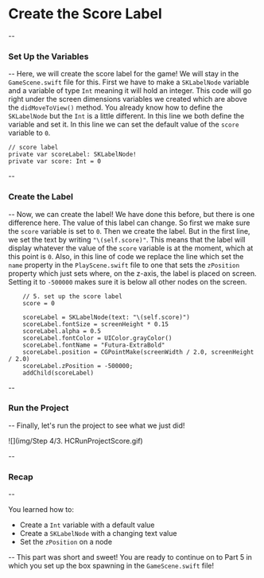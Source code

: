 # Create the Score Label
--
### Set Up the Variables
--
Here, we will create the score label for the game! We will stay in the `GameScene.swift` file for this. First we have to make a `SKLabelNode` variable and a variable of type `Int` meaning it will hold an integer. This code will go right under the screen dimensions variables we created which are above the `didMoveToView()` method. You already know how to define the `SKLabelNode` but the `Int` is a little different. In this line we both define the variable and set it. In this line we can set the default value of the `score` variable to `0`.

	// score label
    private var scoreLabel: SKLabelNode!
    private var score: Int = 0
    
--
### Create the Label
--
Now, we can create the label! We have done this before, but there is one difference here. The value of this label can change. So first we make sure the `score` variable is set to `0`. Then we create the label. But in the first line, we set the text by writing `"\(self.score)"`. This means that the label will display whatever the value of the `score` variable is at the moment, which at this point is `0`. Also, in this line of code we replace the line which set the `name` property in the `PlayScene.swift` file to one that sets the `zPosition` property which just sets where, on the z-axis, the label is placed on screen. Setting it to `-500000` makes sure it is below all other nodes on the screen.

		// 5. set up the score label
        score = 0
        
        scoreLabel = SKLabelNode(text: "\(self.score)")
        scoreLabel.fontSize = screenHeight * 0.15
        scoreLabel.alpha = 0.5
        scoreLabel.fontColor = UIColor.grayColor()
        scoreLabel.fontName = "Futura-ExtraBold"
        scoreLabel.position = CGPointMake(screenWidth / 2.0, screenHeight / 2.0)
        scoreLabel.zPosition = -500000;
        addChild(scoreLabel)
        
--
### Run the Project
--
 Finally, let's run the project to see what we just did!
 
 ![](img/Step 4/3. HCRunProjectScore.gif)
 
--
### Recap
--

You learned how to:

* Create a `Int` variable with a default value
* Create a `SKLabelNode` with a changing text value
* Set the `zPosition` on a node

--
This part was short and sweet! You are ready to continue on to Part 5 in which you set up the box spawning in the `GameScene.swift` file!